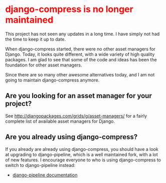 # <font color='red'>django-compress is no longer maintained</font> #

This project has not seen any updates in a long time. I have simply not had the time to keep it up to date.

When django-compress started, there were no other asset managers for Django. Today, it looks quite different, with a wide variety of high quality packages. I am glad to see that some of the code and ideas has been the foundation for other asset managers.

Since there are so many other awesome alternatives today, and I am not going to maintain django-compress anymore.

## Are you looking for an asset manager for your project? ##

See http://djangopackages.com/grids/g/asset-managers/ for a fairly complete list of available asset managers for Django.

## Are you already using django-compress? ##
If you already are already using django-compress, you should have a look at upgrading to django-pipeline, which is a well maintained fork, with a lot of new features. I encourage everyone to who is using django-compress to switch to django-pipeline instead:
  * [django-pipeline documentation](http://django-pipeline.readthedocs.org/)